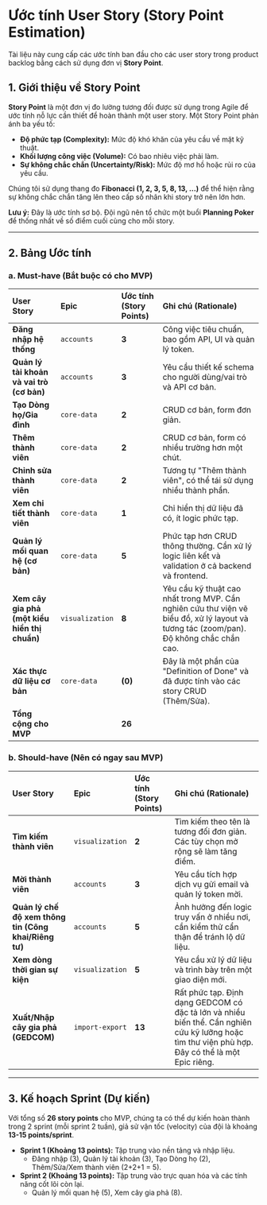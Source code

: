 # Ước tính User Story (Story Point Estimation)

Tài liệu này cung cấp các ước tính ban đầu cho các user story trong product backlog bằng cách sử dụng đơn vị **Story Point**.

## 1. Giới thiệu về Story Point

**Story Point** là một đơn vị đo lường tương đối được sử dụng trong Agile để ước tính nỗ lực cần thiết để hoàn thành một user story. Một Story Point phản ánh ba yếu tố:

-   **Độ phức tạp (Complexity):** Mức độ khó khăn của yêu cầu về mặt kỹ thuật.
-   **Khối lượng công việc (Volume):** Có bao nhiêu việc phải làm.
-   **Sự không chắc chắn (Uncertainty/Risk):** Mức độ mơ hồ hoặc rủi ro của yêu cầu.

Chúng tôi sử dụng thang đo **Fibonacci (1, 2, 3, 5, 8, 13, ...)** để thể hiện rằng sự không chắc chắn tăng lên theo cấp số nhân khi story trở nên lớn hơn.

**Lưu ý:** Đây là ước tính sơ bộ. Đội ngũ nên tổ chức một buổi **Planning Poker** để thống nhất về số điểm cuối cùng cho mỗi story.

---

## 2. Bảng Ước tính

### a. Must-have (Bắt buộc có cho MVP)

| User Story | Epic | Ước tính (Story Points) | Ghi chú (Rationale) |
| :--- | :--- | :--- | :--- |
| **Đăng nhập hệ thống** | `accounts` | **3** | Công việc tiêu chuẩn, bao gồm API, UI và quản lý token. |
| **Quản lý tài khoản và vai trò (cơ bản)** | `accounts` | **3** | Yêu cầu thiết kế schema cho người dùng/vai trò và API cơ bản. |
| **Tạo Dòng họ/Gia đình** | `core-data` | **2** | CRUD cơ bản, form đơn giản. |
| **Thêm thành viên** | `core-data` | **2** | CRUD cơ bản, form có nhiều trường hơn một chút. |
| **Chỉnh sửa thành viên** | `core-data` | **2** | Tương tự "Thêm thành viên", có thể tái sử dụng nhiều thành phần. |
| **Xem chi tiết thành viên** | `core-data` | **1** | Chỉ hiển thị dữ liệu đã có, ít logic phức tạp. |
| **Quản lý mối quan hệ (cơ bản)** | `core-data` | **5** | Phức tạp hơn CRUD thông thường. Cần xử lý logic liên kết và validation ở cả backend và frontend. |
| **Xem cây gia phả (một kiểu hiển thị chuẩn)** | `visualization` | **8** | Yêu cầu kỹ thuật cao nhất trong MVP. Cần nghiên cứu thư viện vẽ biểu đồ, xử lý layout và tương tác (zoom/pan). Độ không chắc chắn cao. |
| **Xác thực dữ liệu cơ bản** | `core-data` | **(0)** | Đây là một phần của "Definition of Done" và đã được tính vào các story CRUD (Thêm/Sửa). |
| **Tổng cộng cho MVP** | | **26** | |

### b. Should-have (Nên có ngay sau MVP)

| User Story | Epic | Ước tính (Story Points) | Ghi chú (Rationale) |
| :--- | :--- | :--- | :--- |
| **Tìm kiếm thành viên** | `visualization` | **2** | Tìm kiếm theo tên là tương đối đơn giản. Các tùy chọn mở rộng sẽ làm tăng điểm. |
| **Mời thành viên** | `accounts` | **3** | Yêu cầu tích hợp dịch vụ gửi email và quản lý token mời. |
| **Quản lý chế độ xem thông tin (Công khai/Riêng tư)** | `accounts` | **5** | Ảnh hưởng đến logic truy vấn ở nhiều nơi, cần kiểm thử cẩn thận để tránh lộ dữ liệu. |
| **Xem dòng thời gian sự kiện** | `visualization` | **5** | Yêu cầu xử lý dữ liệu và trình bày trên một giao diện mới. |
| **Xuất/Nhập cây gia phả (GEDCOM)** | `import-export` | **13** | Rất phức tạp. Định dạng GEDCOM có đặc tả lớn và nhiều biến thể. Cần nghiên cứu kỹ lưỡng hoặc tìm thư viện phù hợp. Đây có thể là một Epic riêng. |

---

## 3. Kế hoạch Sprint (Dự kiến)

Với tổng số **26 story points** cho MVP, chúng ta có thể dự kiến hoàn thành trong 2 sprint (mỗi sprint 2 tuần), giả sử vận tốc (velocity) của đội là khoảng **13-15 points/sprint**.

-   **Sprint 1 (Khoảng 13 points):** Tập trung vào nền tảng và nhập liệu.
    -   Đăng nhập (3), Quản lý tài khoản (3), Tạo Dòng họ (2), Thêm/Sửa/Xem thành viên (2+2+1 = 5).
-   **Sprint 2 (Khoảng 13 points):** Tập trung vào trực quan hóa và các tính năng cốt lõi còn lại.
    -   Quản lý mối quan hệ (5), Xem cây gia phả (8).